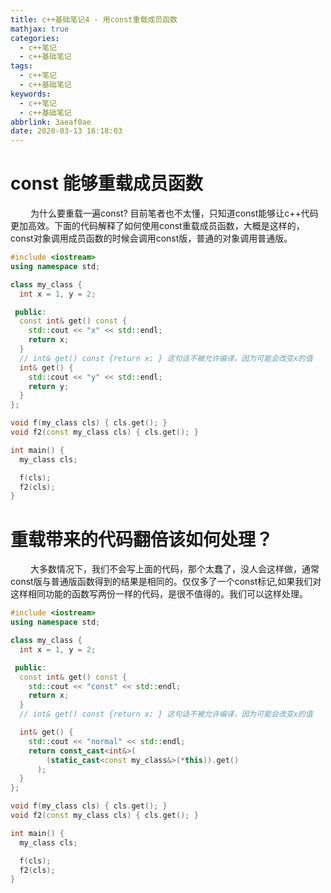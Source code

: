 ```yaml
---
title: c++基础笔记4 - 用const重载成员函数
mathjax: true
categories:
  - c++笔记
  - c++基础笔记
tags:
  - c++笔记
  - c++基础笔记
keywords:
  - c++笔记
  - c++基础笔记
abbrlink: 3aeaf0ae
date: 2020-03-13 16:18:03
---
```


# const 能够重载成员函数
&emsp;&emsp; 为什么要重载一遍const? 目前笔者也不太懂，只知道const能够让c++代码更加高效。下面的代码解释了如何使用const重载成员函数，大概是这样的，const对象调用成员函数的时候会调用const版，普通的对象调用普通版。
```cpp
#include <iostream>
using namespace std;

class my_class {
  int x = 1, y = 2;

 public:
  const int& get() const {
    std::cout << "x" << std::endl;
    return x;
  }
  // int& get() const {return x; } 这句话不被允许编译，因为可能会改变x的值
  int& get() {
    std::cout << "y" << std::endl;
    return y;
  }
};

void f(my_class cls) { cls.get(); }
void f2(const my_class cls) { cls.get(); }

int main() {
  my_class cls;

  f(cls);
  f2(cls);
}
```

<!---more-->

# 重载带来的代码翻倍该如何处理？
&emsp;&emsp; 大多数情况下，我们不会写上面的代码，那个太蠢了，没人会这样做，通常const版与普通版函数得到的结果是相同的。仅仅多了一个const标记,如果我们对这样相同功能的函数写两份一样的代码，是很不值得的。我们可以这样处理。
```cpp
#include <iostream>
using namespace std;

class my_class {
  int x = 1, y = 2;

 public:
  const int& get() const {
    std::cout << "const" << std::endl;
    return x;
  }
  // int& get() const {return x; } 这句话不被允许编译，因为可能会改变x的值

  int& get() {
    std::cout << "normal" << std::endl;
    return const_cast<int&>(
        (static_cast<const my_class&>(*this)).get()
      );
  }
};

void f(my_class cls) { cls.get(); }
void f2(const my_class cls) { cls.get(); }

int main() {
  my_class cls;

  f(cls);
  f2(cls);
}
```
